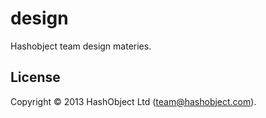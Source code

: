 design
======

Hashobject team design materies.

## License

Copyright © 2013 HashObject Ltd (team@hashobject.com).
